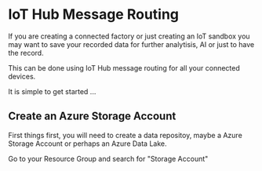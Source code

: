 # IoT Hub Message Routing

If you are creating a connected factory or just creating an IoT sandbox you may want to save your recorded data for further analytisis, AI or just to have the record. 

This can be done using IoT Hub message routing for all your connected devices.

It is simple to get started ...

## Create an Azure Storage Account

First things first, you will need to create a data repositoy, maybe a Azure Storage Account or perhaps an Azure Data Lake.

Go to your Resource Group and search for "Storage Account"
